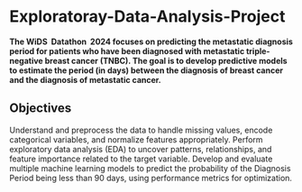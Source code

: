 # Exploratoray-Data-Analysis-Project
**The WiDS  Datathon  2024 focuses on predicting the metastatic diagnosis period for patients who have been diagnosed with metastatic triple-negative breast cancer (TNBC). The goal is to develop predictive models to estimate the period (in days) between the diagnosis of breast cancer and the diagnosis of metastatic cancer.**

## Objectives
Understand and preprocess the data to handle missing values, encode categorical         variables, and normalize features appropriately.
Perform exploratory data analysis (EDA) to uncover patterns, relationships, and feature importance related to the target variable.
Develop and evaluate multiple machine learning models to predict the probability of the Diagnosis Period being less than 90 days, using performance metrics for optimization. 

